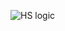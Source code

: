 ![HS logic](https://github.com/achafetz/ICPI/blob/master/HighlanderScript/Documents/highlanderscriptlogic.PNG)
